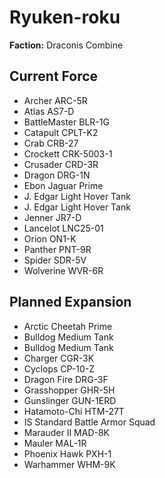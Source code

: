 # Ryuken-roku
**Faction:** Draconis Combine
## Current Force
- Archer ARC-5R
- Atlas AS7-D
- BattleMaster BLR-1G
- Catapult CPLT-K2
- Crab CRB-27
- Crockett CRK-5003-1
- Crusader CRD-3R
- Dragon DRG-1N
- Ebon Jaguar Prime
- J. Edgar Light Hover Tank
- J. Edgar Light Hover Tank
- Jenner JR7-D
- Lancelot LNC25-01
- Orion ON1-K
- Panther PNT-9R
- Spider SDR-5V
- Wolverine WVR-6R
## Planned Expansion
- Arctic Cheetah Prime
- Bulldog Medium Tank
- Bulldog Medium Tank
- Charger CGR-3K
- Cyclops CP-10-Z
- Dragon Fire DRG-3F
- Grasshopper GHR-5H
- Gunslinger GUN-1ERD
- Hatamoto-Chi HTM-27T
- IS Standard Battle Armor Squad
- Marauder II MAD-8K
- Mauler MAL-1R
- Phoenix Hawk PXH-1
- Warhammer WHM-9K
